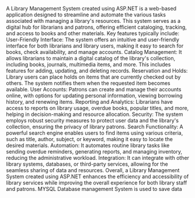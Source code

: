 A Library Management System created using ASP.NET is a web-based application designed to streamline and automate the various tasks associated with managing a library's resources. 
This system serves as a digital hub for librarians and patrons, offering efficient cataloging, tracking, and access to books and other materials. Key features typically include:
User-Friendly Interface: The system offers an intuitive and user-friendly interface for both librarians and library users, making it easy to search for books, check availability, and manage accounts.
Catalog Management: It allows librarians to maintain a digital catalog of the library's collection, including books, journals, multimedia items, and more. This includes features for adding, updating, and deleting records.
Reservation and Holds: Library users can place holds on items that are currently checked out by others. The system notifies them when the requested item becomes available.
User Accounts: Patrons can create and manage their accounts online, with options for updating personal information, viewing borrowing history, and renewing items.
Reporting and Analytics: Librarians have access to reports on library usage, overdue books, popular titles, and more, helping in decision-making and resource allocation.
Security: The system employs robust security measures to protect user data and the library's collection, ensuring the privacy of library patrons.
Search Functionality: A powerful search engine enables users to find items using various criteria, such as title, author, subject, or keyword, making it easy to locate the desired materials.
Automation: It automates routine library tasks like sending overdue reminders, generating reports, and managing inventory, reducing the administrative workload.
Integration: It can integrate with other library systems, databases, or third-party services, allowing for the seamless sharing of data and resources.
Overall, a Library Management System created using ASP.NET enhances the efficiency and accessibility of library services while improving the overall experience for both library staff and patrons. 
MYSQL Database management System is used to save data
